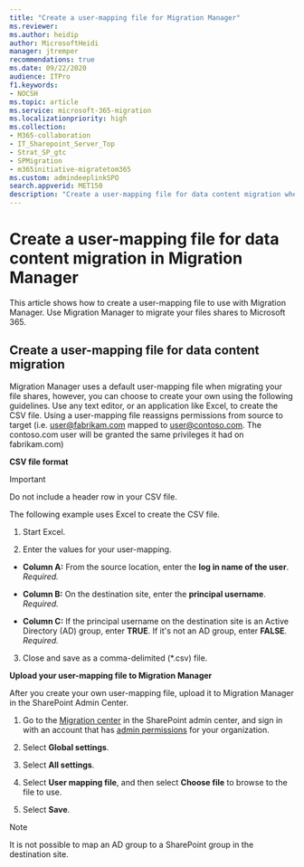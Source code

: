 ```yaml
---
title: "Create a user-mapping file for Migration Manager"
ms.reviewer: 
ms.author: heidip
author: MicrosoftHeidi
manager: jtremper
recommendations: true
ms.date: 09/22/2020
audience: ITPro
f1.keywords:
- NOCSH
ms.topic: article
ms.service: microsoft-365-migration
ms.localizationpriority: high
ms.collection: 
- M365-collaboration
- IT_Sharepoint_Server_Top
- Strat_SP_gtc
- SPMigration
- m365initiative-migratetom365
ms.custom: admindeeplinkSPO
search.appverid: MET150
description: "Create a user-mapping file for data content migration when using Migration Manager"
---
```


# Create a user-mapping file for data content migration in Migration Manager

This article shows how to create a user-mapping file to use with Migration Manager.  Use Migration Manager to migrate your files shares to Microsoft 365.
  
  
## Create a user-mapping file for data content migration

Migration Manager uses a default user-mapping file when migrating your file shares, however, you can choose to create your own using the following guidelines. Use any text editor, or an application like Excel, to create the CSV file.  Using a user-mapping file reassigns permissions from source to target (i.e.  user@fabrikam.com mapped to user@contoso.com.  The contoso.com user will be granted the same privileges it had on fabrikam.com)
  
 **CSV file format**


> [!IMPORTANT]
> Do not include a header row in your CSV file. 
  
  
The following example uses Excel to create the CSV file.
  
1. Start Excel.
    
2. Enter the values for your user-mapping.
    
  - **Column A:** From the source location, enter the **log in name of the user**.  *Required.* 
    
  - **Column B:** On the destination site, enter the **principal username**.  *Required.* 
    
  - **Column C:** If the principal username on the destination site is an Active Directory (AD) group, enter **TRUE**. If it's not an AD group, enter **FALSE**.  *Required.* 
    
3. Close and save as a comma-delimited (\*.csv) file.
    
 **Upload your user-mapping file to Migration Manager**
  
After you create your own user-mapping file, upload it to Migration Manager in the SharePoint Admin Center.
  
1. Go to the <a href="https://go.microsoft.com/fwlink/?linkid=2185075" target="_blank">Migration center</a> in the SharePoint admin center, and sign in with an account that has [admin permissions](/sharepoint/sharepoint-admin-role) for your organization.

2. Select **Global settings**.

3. Select **All settings**.

4. Select **User mapping file**, and then select **Choose file** to browse to the file to use.

5. Select **Save**.

>[!Note]
> It is not possible to map an AD group to a SharePoint group in the destination site.
